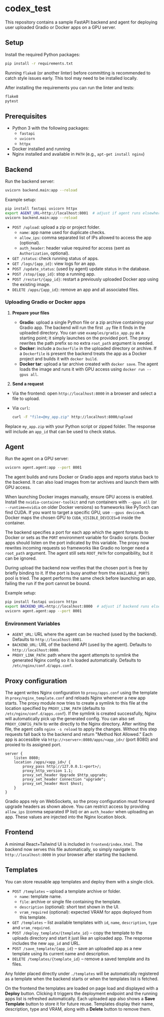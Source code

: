 # codex_test

This repository contains a sample FastAPI backend and agent for deploying user uploaded Gradio or Docker apps on a GPU server.


## Setup

Install the required Python packages:

```bash
pip install -r requirements.txt
```

Running `flake8` (or another linter) before committing is recommended to catch
style issues early. This tool may need to be installed locally.

After installing the requirements you can run the linter and tests:

```bash
flake8
pytest
```

## Prerequisites

- Python 3 with the following packages:
  - `fastapi`
  - `uvicorn`
  - `httpx`
- Docker installed and running
- Nginx installed and available in `PATH` (e.g., `apt-get install nginx`)


## Backend

Run the backend server:

```bash
uvicorn backend.main:app --reload
```

Example setup:

```bash
pip install fastapi uvicorn httpx
export AGENT_URL=http://localhost:8001  # adjust if agent runs elsewhere
uvicorn backend.main:app --reload
```

- `POST /upload`: upload a zip or project folder.
  - `name`: app name used for duplicate checks.
  - `allow_ips`: comma separated list of IPs allowed to access the app (optional).
  - `auth_header`: header value required for access (sent as `Authorization`, optional).
- `GET /status`: check running status of apps.
- `GET /logs/{app_id}`: view logs for an app.
- `POST /update_status`: (used by agent) update status in the database.
- `POST /stop/{app_id}`: stop a running app.
- `POST /restart/{app_id}`: restart a previously uploaded Docker app using the existing image.
- `DELETE /apps/{app_id}`: remove an app and all associated files.

### Uploading Gradio or Docker apps

1. **Prepare your files**
   - **Gradio**: upload a single Python file or a zip archive containing your Gradio app. The backend will run the first `.py` file it finds in the uploaded directory.
   You can use `examples/gradio_app.py` as a starting point; it simply launches on the provided port. The proxy rewrites the path prefix so no extra `root_path` argument is needed.
   - **Docker**: include a `Dockerfile` in the uploaded directory or archive. If a `Dockerfile` is present the backend treats the app as a Docker project and builds it with `docker build`.
   - **Docker tar**: upload a tar archive created with `docker save`. The agent loads the image and runs it with GPU access using `docker run --gpus all`.

2. **Send a request**
  - Via the frontend: open `http://localhost:8000` in a browser and select a file to upload.
   - Via `curl`:

     ```bash
     curl -F "file=@my_app.zip" http://localhost:8000/upload
     ```

   Replace `my_app.zip` with your Python script or zipped folder. The response will include an `app_id` that can be used to check status.

## Agent

Run the agent on a GPU server:

```bash
uvicorn agent.agent:app --port 8001
```

The agent builds and runs Docker or Gradio apps and reports status back to the backend. It can also load images from tar archives and launch them with GPU access.

When launching Docker images manually, ensure GPU access is enabled. Install the
`nvidia-container-toolkit` and run containers with `--gpus all` (or
`--runtime=nvidia` on older Docker versions) so frameworks like PyTorch can find
CUDA. If you want to target a specific GPU, use `--gpus device=N`. Docker maps
the chosen GPU to `CUDA_VISIBLE_DEVICES=0` inside the container.

The backend specifies a port for each app which the agent forwards to Docker or sets as the `PORT` environment variable for Gradio scripts. Docker apps should listen on the port indicated by this variable. The proxy now rewrites incoming requests so frameworks like Gradio no longer need a `root_path` argument. The agent still sets `ROOT_PATH` for compatibility, but it can be ignored.

During upload the backend now verifies that the chosen port is free by briefly
binding to it. If the port is busy another from the `AVAILABLE_PORTS` pool is
tried. The agent performs the same check before launching an app, failing the
run if the port cannot be bound.


Example setup:

```bash
pip install fastapi uvicorn httpx
export BACKEND_URL=http://localhost:8000  # adjust if backend runs elsewhere
uvicorn agent.agent:app --port 8001
```

### Environment Variables

- `AGENT_URL`: URL where the agent can be reached (used by the backend).
  Defaults to `http://localhost:8001`.
- `BACKEND_URL`: URL of the backend API (used by the agent).
  Defaults to `http://localhost:8000`.
- `PROXY_LINK_PATH`: path where the agent attempts to symlink the generated
  Nginx config so it is loaded automatically. Defaults to
  `/etc/nginx/conf.d/apps.conf`.

## Proxy configuration

The agent writes Nginx configuration to `proxy/apps.conf` using the template
in `proxy/nginx_template.conf` and reloads Nginx whenever a new app starts.
The proxy module now tries to create a symlink to this file at the location
specified by `PROXY_LINK_PATH` (defaults to `/etc/nginx/conf.d/apps.conf`).
If the symlink is created successfully, Nginx will automatically pick up the
generated config. You can also set `PROXY_CONFIG_PATH` to write directly to the
Nginx directory. After writing the file, the agent calls `nginx -s reload` to
apply the changes. Without this step requests fall back to the backend and
return "Method Not Allowed." Each app is accessible via
`http://<server>:8080/apps/<app_id>/` (port 8080) and proxied to its assigned port.
```
server {
    listen 8080;
    location /apps/<app_id>/ {
        proxy_pass http://127.0.0.1:<port>/;
        proxy_http_version 1.1;
        proxy_set_header Upgrade $http_upgrade;
        proxy_set_header Connection "upgrade";
        proxy_set_header Host $host;
    }
}
```

Gradio apps rely on WebSockets, so the proxy configuration must forward upgrade
headers as shown above. You can restrict access by providing `allow_ips`
(comma separated IP list) or an `auth_header` when uploading an app. These
values are injected into the Nginx location block.
## Frontend

A minimal React+Tailwind UI is included in `frontend/index.html`. The backend now serves this file automatically, so simply navigate to `http://localhost:8000` in your browser after starting the backend.

## Templates

You can store reusable app templates and deploy them with a single click.

- `POST /templates` – upload a template archive or folder.
  - `name`: template name.
  - `file`: archive or single file containing the template.
  - `description` (optional): short text shown in the UI.
  - `vram_required` (optional): expected VRAM for apps deployed from this template.
- `GET /templates` – list available templates with `id`, `name`, `description`, `type` and `vram_required`.
- `POST /deploy_template/{template_id}` – copy the template to the uploads directory and start it just like an uploaded app. The response includes the new `app_id` and URL.
- `POST /save_template/{app_id}` – save an uploaded app as a new template using its current name and description.
- `DELETE /templates/{template_id}` – remove a saved template and its files.

Any folder placed directly under `./templates` will be automatically registered as a template when the backend starts or when the templates list is fetched.


On the frontend the templates are loaded on page load and displayed with a **Deploy** button. Clicking it triggers the deployment endpoint and the running apps list is refreshed automatically.
Each uploaded app also shows a **Save Template** button to store it for future reuse.
Templates display their name, description, type and VRAM, along with a **Delete** button to remove them.


